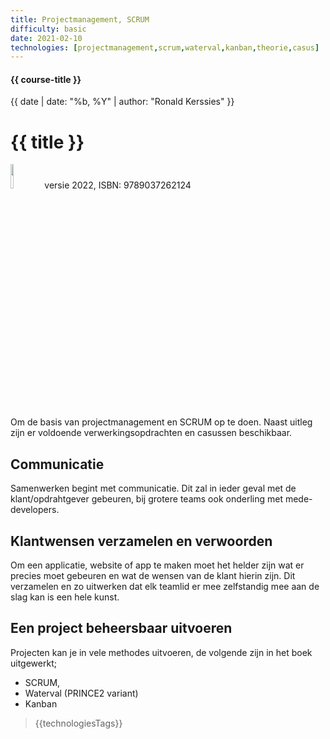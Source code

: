 ```yaml
---
title: Projectmanagement, SCRUM
difficulty: basic
date: 2021-02-10
technologies: [projectmanagement,scrum,waterval,kanban,theorie,casus]
---
```


#### {{ course-title }}
{{ date | date: "%b, %Y" | author: "Ronald Kerssies" }}

# {{ title }}

<img src="{{ '/_assets/projecten/boekProjectmanagement.jpg' | url }}" style="width:10%;">
versie 2022, ISBN: 9789037262124

Om de basis van projectmanagement en SCRUM op te doen.
Naast uitleg zijn er voldoende verwerkingsopdrachten en casussen beschikbaar. 


## Communicatie
Samenwerken begint met communicatie. Dit zal in ieder geval met de klant/opdrahtgever
gebeuren, bij grotere teams ook onderling met mede-developers.

## Klantwensen verzamelen en verwoorden
Om een applicatie, website of app te maken moet het helder zijn wat er precies moet gebeuren
en wat de wensen van de klant hierin zijn. Dit verzamelen en zo uitwerken dat elk teamlid er mee 
zelfstandig mee aan de slag kan is een hele kunst.

## Een project beheersbaar uitvoeren
Projecten kan je in vele methodes uitvoeren, de volgende zijn in het boek uitgewerkt;
* SCRUM,
* Waterval (PRINCE2 variant)
* Kanban


> {{technologiesTags}}
